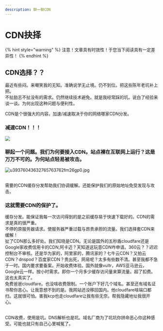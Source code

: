 ```yaml
---
description: 聊一聊CDN
---
```


# CDN抉择

{% hint style="warning" %}
注意！文章具有时效性！于您当下阅读具有一定差异性！
{% endhint %}

## CDN选择？？&#x20;

最近有些闷。来嘲笑我的无知。准确说学无止境。仍不到位。把这些陈年老坑补上把。\
&#x20;不扯励志不扯没有的需求。仍然继续技术避免。就是我经常踩的坑。说白了经验来谈一谈。为何出现这种问题与便利性。&#x20;

CDN是个很强大的内容。加速/减速取决于你的网络哪家CDN分发。&#x20;

### 减速CDN！！！

![](https://ss0.bdstatic.com/70cFvHSh\_Q1YnxGkpoWK1HF6hhy/it/u=3046867586,1300444490\&fm=26\&gp=0.jpg)

### 聊起一个问题。我们为何要接入CDN。站点裸在互联网上运行？这是万万不可的。为何站点轻易被攻击。&#x20;

![u39376043632765763762fm26gp0.jpg](https://view.moezx.cc/images/2019/08/29/u39376043632765763762fm26gp0.jpg)

\
&#x20;需要的CDN缓存分发帮助我们协调缓解。还能保护我们的原始地址免受发现与攻击。



### &#x20; 这就需要CDN的保护了。

缓存分发。能保证我每一次访问得到的是之前缓存易于快速下载好的。CDN的需求是真的很严重。\
&#x20;不停的原服务器请求。使服务器严重过载与昂贵承担的流量。我们选择套CDN来缓解！\
&#x20;扯了CDN那么多好处。我们知晓是CDN。无论是国外的五秒盾cloudfare还是Google家收费信用卡的CDN,阿卡迈？天知道这玩意CDN咋申请。360云？？迟迟控制台不审核。还是华为家的，阿里家的，腾讯家的？七牛云CDN？又拍云CDN？dnspod？百度家CDN？贵出死，网易呢？太多有些数不清。甚至我都不急于一时。国内要求要备案。开始收费体验。国外就像vultr，AWS亚马逊云，Google云一样。按小时需求。即你一个月多少缓存访问量来算流量。超了扣费。这也太真实了。\
&#x20;免费爸爸cloudfare。也没啥收费限制。一个账户下好几个域名。甚至还有域名证书帮你恶心。让我意想不到的是。我网站还没移回国内。他cloudfare啥端口都扫。这就很可怕。害我kcp也走cloudfare让我有些无奈。帮我隐藏地址我很开心。

\
&#x20;CDN收费，使用是坑。DNS解析也是坑。域名厂商为了坑坑你拼命恶心你这种感受。可能也就只有自己心里喊冤了。
